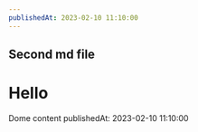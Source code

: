 ```yaml
---
publishedAt: 2023-02-10 11:10:00
---
```


## Second md file

# Hello

Dome content
publishedAt: 2023-02-10 11:10:00
